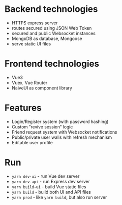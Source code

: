 # Backend technologies
- HTTPS express server
- routes secured using JSON Web Token
- secured and public Websocket instances
- MongoDB as database, Mongoose
- serve static UI files

# Frontend technologies
- Vue3
- Vuex, Vue Router
- NaiveUI as component library



# Features
- Login/Register system (with password hashing)
- Custom "revive session" logic
- Friend request system with Websocket notifications
- Public/private user walls with refresh mechanism
- Editable user profile

# Run

- `yarn dev-ui` - run Vue dev server
- `yarn dev-api` - run Express dev server
- `yarn build-ui` - build Vue static files
- `yarn build` - build both UI and API files
- `yarn prod` - like `yarn build`, but also run server
